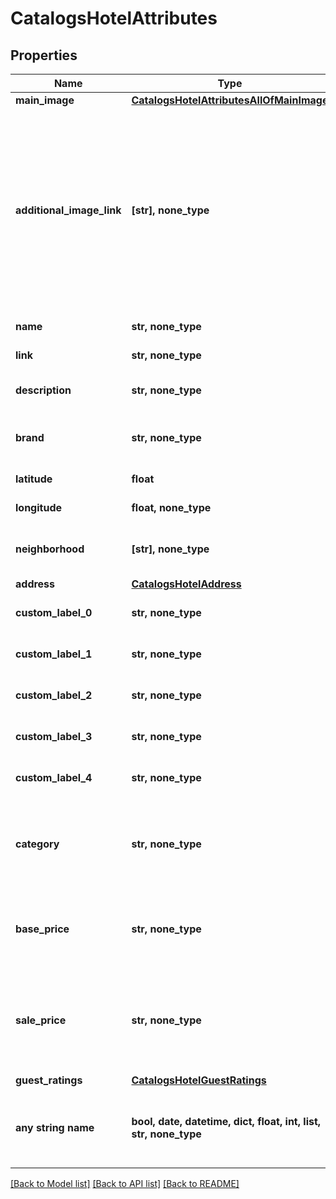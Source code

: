 # CatalogsHotelAttributes


## Properties
Name | Type | Description | Notes
------------ | ------------- | ------------- | -------------
**main_image** | [**CatalogsHotelAttributesAllOfMainImage**](CatalogsHotelAttributesAllOfMainImage.md) |  | [optional] 
**additional_image_link** | **[str], none_type** | &lt;p&gt;&lt;&#x3D; 2000 characters&lt;/p&gt; &lt;p&gt;The links to additional images for your hotel. Up to ten additional images can be used to show a hotel from different angles. Must begin with http:// or https://.&lt;/p&gt; | [optional] 
**name** | **str, none_type** | The hotel&#39;s name. | [optional] 
**link** | **str, none_type** | Link to the product page | [optional] 
**description** | **str, none_type** | Brief description of the hotel. | [optional] 
**brand** | **str, none_type** | The brand to which this hotel belongs to. | [optional] 
**latitude** | **float** | Latitude of the hotel. | [optional] 
**longitude** | **float, none_type** | Longitude of the hotel. | [optional] 
**neighborhood** | **[str], none_type** | A list of neighborhoods where the hotel is located | [optional] 
**address** | [**CatalogsHotelAddress**](CatalogsHotelAddress.md) |  | [optional] 
**custom_label_0** | **str, none_type** | Custom grouping of hotels | [optional] 
**custom_label_1** | **str, none_type** | Custom grouping of hotels | [optional] 
**custom_label_2** | **str, none_type** | Custom grouping of hotels | [optional] 
**custom_label_3** | **str, none_type** | Custom grouping of hotels | [optional] 
**custom_label_4** | **str, none_type** | Custom grouping of hotels | [optional] 
**category** | **str, none_type** | The type of property. The category can be any type of internal description desired. | [optional] 
**base_price** | **str, none_type** | Base price of the hotel room per night followed by the ISO currency code | [optional] 
**sale_price** | **str, none_type** | Sale price of a hotel room per night. Used to advertise discounts off the regular price of the hotel. | [optional] 
**guest_ratings** | [**CatalogsHotelGuestRatings**](CatalogsHotelGuestRatings.md) |  | [optional] 
**any string name** | **bool, date, datetime, dict, float, int, list, str, none_type** | any string name can be used but the value must be the correct type | [optional]

[[Back to Model list]](../README.md#documentation-for-models) [[Back to API list]](../README.md#documentation-for-api-endpoints) [[Back to README]](../README.md)


